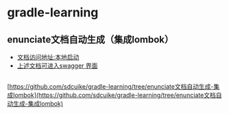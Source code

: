 # gradle-learning



## enunciate文档自动生成（集成lombok）
- [文档访问地址:本地启动](http://localhost:8080/docs/api/index.html)
- [上述文档可进入swagger 界面](http://localhost:8080/docs/api/ui/index.html)


## 
[https://github.com/sdcuike/gradle-learning/tree/enunciate文档自动生成-集成lombok](https://github.com/sdcuike/gradle-learning/tree/enunciate文档自动生成-集成lombok)